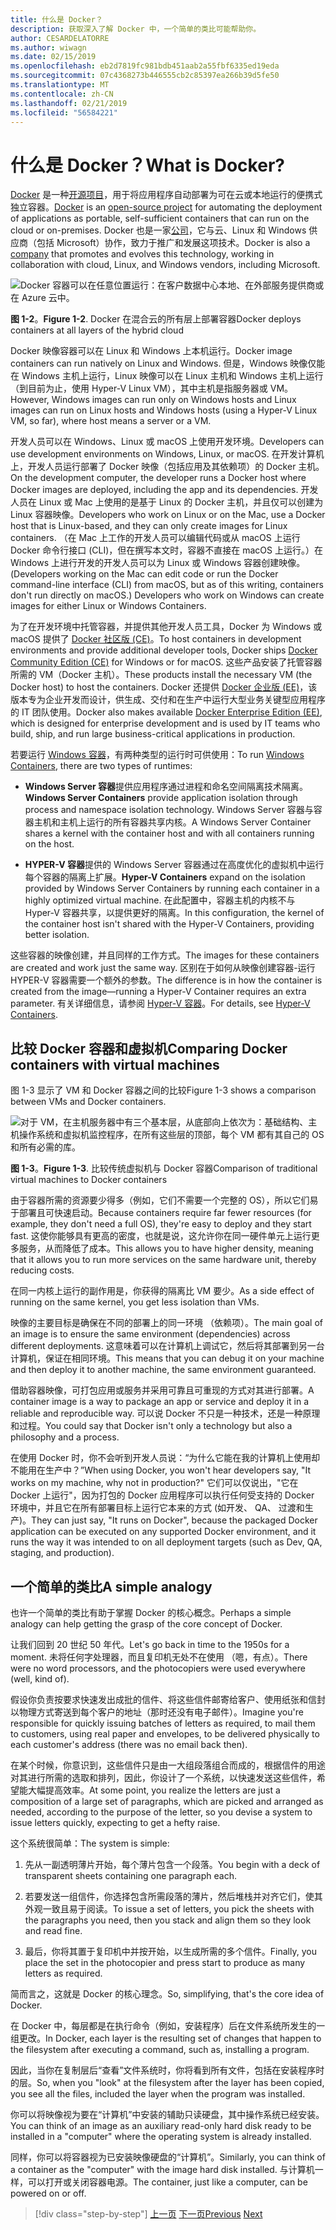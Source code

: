 ```yaml
---
title: 什么是 Docker？
description: 获取深入了解 Docker 中，一个简单的类比可能帮助你。
author: CESARDELATORRE
ms.author: wiwagn
ms.date: 02/15/2019
ms.openlocfilehash: eb2d7819fc981bdb451aab2a55fbf6335ed19eda
ms.sourcegitcommit: 07c4368273b446555cb2c85397ea266b39d5fe50
ms.translationtype: MT
ms.contentlocale: zh-CN
ms.lasthandoff: 02/21/2019
ms.locfileid: "56584221"
---
```

# <a name="what-is-docker"></a><span data-ttu-id="2db1b-103">什么是 Docker？</span><span class="sxs-lookup"><span data-stu-id="2db1b-103">What is Docker?</span></span>

<span data-ttu-id="2db1b-104">[Docker](https://www.docker.com/) 是一种[开源项目](https://github.com/docker/docker)，用于将应用程序自动部署为可在云或本地运行的便携式独立容器。</span><span class="sxs-lookup"><span data-stu-id="2db1b-104">[Docker](https://www.docker.com/) is an [open-source project](https://github.com/docker/docker) for automating the deployment of applications as portable, self-sufficient containers that can run on the cloud or on-premises.</span></span> <span data-ttu-id="2db1b-105">Docker 也是一家[公司](https://www.docker.com/)，它与云、Linux 和 Windows 供应商（包括 Microsoft）协作，致力于推广和发展这项技术。</span><span class="sxs-lookup"><span data-stu-id="2db1b-105">Docker is also a [company](https://www.docker.com/) that promotes and evolves this technology, working in collaboration with cloud, Linux, and Windows vendors, including Microsoft.</span></span>

![Docker 容器可以在任意位置运行：在客户数据中心本地、在外部服务提供商或在 Azure 云中。](./media/image2.png)

<span data-ttu-id="2db1b-107">**图 1-2**。</span><span class="sxs-lookup"><span data-stu-id="2db1b-107">**Figure 1-2**.</span></span> <span data-ttu-id="2db1b-108">Docker 在混合云的所有层上部署容器</span><span class="sxs-lookup"><span data-stu-id="2db1b-108">Docker deploys containers at all layers of the hybrid cloud</span></span>

<span data-ttu-id="2db1b-109">Docker 映像容器可以在 Linux 和 Windows 上本机运行。</span><span class="sxs-lookup"><span data-stu-id="2db1b-109">Docker image containers can run natively on Linux and Windows.</span></span> <span data-ttu-id="2db1b-110">但是，Windows 映像仅能在 Windows 主机上运行，Linux 映像可以在 Linux 主机和 Windows 主机上运行（到目前为止，使用 Hyper-V Linux VM），其中主机是指服务器或 VM。</span><span class="sxs-lookup"><span data-stu-id="2db1b-110">However, Windows images can run only on Windows hosts and Linux images can run on Linux hosts and Windows hosts (using a Hyper-V Linux VM, so far), where host means a server or a VM.</span></span>

<span data-ttu-id="2db1b-111">开发人员可以在 Windows、Linux 或 macOS 上使用开发环境。</span><span class="sxs-lookup"><span data-stu-id="2db1b-111">Developers can use development environments on Windows, Linux, or macOS.</span></span> <span data-ttu-id="2db1b-112">在开发计算机上，开发人员运行部署了 Docker 映像（包括应用及其依赖项）的 Docker 主机。</span><span class="sxs-lookup"><span data-stu-id="2db1b-112">On the development computer, the developer runs a Docker host where Docker images are deployed, including the app and its dependencies.</span></span> <span data-ttu-id="2db1b-113">开发人员在 Linux 或 Mac 上使用的是基于 Linux 的 Docker 主机，并且仅可以创建为 Linux 容器映像。</span><span class="sxs-lookup"><span data-stu-id="2db1b-113">Developers who work on Linux or on the Mac, use a Docker host that is Linux-based, and they can only create images for Linux containers.</span></span> <span data-ttu-id="2db1b-114">（在 Mac 上工作的开发人员可以编辑代码或从 macOS 上运行 Docker 命令行接口 (CLI)，但在撰写本文时，容器不直接在 macOS 上运行。）在 Windows 上进行开发的开发人员可以为 Linux 或 Windows 容器创建映像。</span><span class="sxs-lookup"><span data-stu-id="2db1b-114">(Developers working on the Mac can edit code or run the Docker command-line interface (CLI) from macOS, but as of this writing, containers don't run directly on macOS.) Developers who work on Windows can create images for either Linux or Windows Containers.</span></span>

<span data-ttu-id="2db1b-115">为了在开发环境中托管容器，并提供其他开发人员工具，Docker 为 Windows 或 macOS 提供了 [Docker 社区版 (CE)](https://www.docker.com/community-edition)。</span><span class="sxs-lookup"><span data-stu-id="2db1b-115">To host containers in development environments and provide additional developer tools, Docker ships [Docker Community Edition (CE)](https://www.docker.com/community-edition) for Windows or for macOS.</span></span> <span data-ttu-id="2db1b-116">这些产品安装了托管容器所需的 VM（Docker 主机）。</span><span class="sxs-lookup"><span data-stu-id="2db1b-116">These products install the necessary VM (the Docker host) to host the containers.</span></span> <span data-ttu-id="2db1b-117">Docker 还提供 [Docker 企业版 (EE)](https://www.docker.com/enterprise-edition)，该版本专为企业开发而设计，供生成、交付和在生产中运行大型业务关键型应用程序的 IT 团队使用。</span><span class="sxs-lookup"><span data-stu-id="2db1b-117">Docker also makes available [Docker Enterprise Edition (EE)](https://www.docker.com/enterprise-edition), which is designed for enterprise development and is used by IT teams who build, ship, and run large business-critical applications in production.</span></span>

<span data-ttu-id="2db1b-118">若要运行 [Windows 容器](/virtualization/windowscontainers/about/)，有两种类型的运行时可供使用：</span><span class="sxs-lookup"><span data-stu-id="2db1b-118">To run [Windows Containers](/virtualization/windowscontainers/about/), there are two types of runtimes:</span></span>

- <span data-ttu-id="2db1b-119">**Windows Server 容器**提供应用程序通过进程和命名空间隔离技术隔离。</span><span class="sxs-lookup"><span data-stu-id="2db1b-119">**Windows Server Containers** provide application isolation through process and namespace isolation technology.</span></span> <span data-ttu-id="2db1b-120">Windows Server 容器与容器主机和主机上运行的所有容器共享内核。</span><span class="sxs-lookup"><span data-stu-id="2db1b-120">A Windows Server Container shares a kernel with the container host and with all containers running on the host.</span></span>

- <span data-ttu-id="2db1b-121">**HYPER-V 容器**提供的 Windows Server 容器通过在高度优化的虚拟机中运行每个容器的隔离上扩展。</span><span class="sxs-lookup"><span data-stu-id="2db1b-121">**Hyper-V Containers** expand on the isolation provided by Windows Server Containers by running each container in a highly optimized virtual machine.</span></span> <span data-ttu-id="2db1b-122">在此配置中，容器主机的内核不与 Hyper-V 容器共享，以提供更好的隔离。</span><span class="sxs-lookup"><span data-stu-id="2db1b-122">In this configuration, the kernel of the container host isn't shared with the Hyper-V Containers, providing better isolation.</span></span>

<span data-ttu-id="2db1b-123">这些容器的映像创建，并且同样的工作方式。</span><span class="sxs-lookup"><span data-stu-id="2db1b-123">The images for these containers are created and work just the same way.</span></span> <span data-ttu-id="2db1b-124">区别在于如何从映像创建容器-运行 HYPER-V 容器需要一个额外的参数。</span><span class="sxs-lookup"><span data-stu-id="2db1b-124">The difference is in how the container is created from the image—running a Hyper-V Container requires an extra parameter.</span></span> <span data-ttu-id="2db1b-125">有关详细信息，请参阅 [Hyper-V 容器](https://docs.microsoft.com/virtualization/windowscontainers/manage-containers/hyperv-container)。</span><span class="sxs-lookup"><span data-stu-id="2db1b-125">For details, see [Hyper-V Containers](https://docs.microsoft.com/virtualization/windowscontainers/manage-containers/hyperv-container).</span></span>

## <a name="comparing-docker-containers-with-virtual-machines"></a><span data-ttu-id="2db1b-126">比较 Docker 容器和虚拟机</span><span class="sxs-lookup"><span data-stu-id="2db1b-126">Comparing Docker containers with virtual machines</span></span>

<span data-ttu-id="2db1b-127">图 1-3 显示了 VM 和 Docker 容器之间的比较</span><span class="sxs-lookup"><span data-stu-id="2db1b-127">Figure 1-3 shows a comparison between VMs and Docker containers.</span></span>

![对于 VM，在主机服务器中有三个基本层，从底部向上依次为：基础结构、主机操作系统和虚拟机监控程序，在所有这些层的顶部，每个 VM 都有其自己的 OS 和所有必需的库。](./media/image3.png)

<span data-ttu-id="2db1b-130">**图 1-3**。</span><span class="sxs-lookup"><span data-stu-id="2db1b-130">**Figure 1-3**.</span></span> <span data-ttu-id="2db1b-131">比较传统虚拟机与 Docker 容器</span><span class="sxs-lookup"><span data-stu-id="2db1b-131">Comparison of traditional virtual machines to Docker containers</span></span>

<span data-ttu-id="2db1b-132">由于容器所需的资源要少得多（例如，它们不需要一个完整的 OS），所以它们易于部署且可快速启动。</span><span class="sxs-lookup"><span data-stu-id="2db1b-132">Because containers require far fewer resources (for example, they don't need a full OS), they're easy to deploy and they start fast.</span></span> <span data-ttu-id="2db1b-133">这使你能够具有更高的密度，也就是说，这允许你在同一硬件单元上运行更多服务，从而降低了成本。</span><span class="sxs-lookup"><span data-stu-id="2db1b-133">This allows you to have higher density, meaning that it allows you to run more services on the same hardware unit, thereby reducing costs.</span></span>

<span data-ttu-id="2db1b-134">在同一内核上运行的副作用是，你获得的隔离比 VM 要少。</span><span class="sxs-lookup"><span data-stu-id="2db1b-134">As a side effect of running on the same kernel, you get less isolation than VMs.</span></span>

<span data-ttu-id="2db1b-135">映像的主要目标是确保在不同的部署上的同一环境 （依赖项）。</span><span class="sxs-lookup"><span data-stu-id="2db1b-135">The main goal of an image is to ensure the same environment (dependencies) across different deployments.</span></span> <span data-ttu-id="2db1b-136">这意味着可以在计算机上调试它，然后将其部署到另一台计算机，保证在相同环境。</span><span class="sxs-lookup"><span data-stu-id="2db1b-136">This means that you can debug it on your machine and then deploy it to another machine, the same environment guaranteed.</span></span>

<span data-ttu-id="2db1b-137">借助容器映像，可打包应用或服务并采用可靠且可重现的方式对其进行部署。</span><span class="sxs-lookup"><span data-stu-id="2db1b-137">A container image is a way to package an app or service and deploy it in a reliable and reproducible way.</span></span> <span data-ttu-id="2db1b-138">可以说 Docker 不只是一种技术，还是一种原理和过程。</span><span class="sxs-lookup"><span data-stu-id="2db1b-138">You could say that Docker isn't only a technology but also a philosophy and a process.</span></span>

<span data-ttu-id="2db1b-139">在使用 Docker 时，你不会听到开发人员说：“为什么它能在我的计算机上使用却不能用在生产中？”</span><span class="sxs-lookup"><span data-stu-id="2db1b-139">When using Docker, you won't hear developers say, "It works on my machine, why not in production?"</span></span> <span data-ttu-id="2db1b-140">它们可以仅说出，"它在 Docker 上运行"，因为打包的 Docker 应用程序可以执行任何受支持的 Docker 环境中，并且它在所有部署目标上运行它本来的方式 (如开发、 QA、 过渡和生产)。</span><span class="sxs-lookup"><span data-stu-id="2db1b-140">They can just say, "It runs on Docker", because the packaged Docker application can be executed on any supported Docker environment, and it runs the way it was intended to on all deployment targets (such as Dev, QA, staging, and production).</span></span>

## <a name="a-simple-analogy"></a><span data-ttu-id="2db1b-141">一个简单的类比</span><span class="sxs-lookup"><span data-stu-id="2db1b-141">A simple analogy</span></span>

<span data-ttu-id="2db1b-142">也许一个简单的类比有助于掌握 Docker 的核心概念。</span><span class="sxs-lookup"><span data-stu-id="2db1b-142">Perhaps a simple analogy can help getting the grasp of the core concept of Docker.</span></span>

<span data-ttu-id="2db1b-143">让我们回到 20 世纪 50 年代。</span><span class="sxs-lookup"><span data-stu-id="2db1b-143">Let's go back in time to the 1950s for a moment.</span></span> <span data-ttu-id="2db1b-144">未将任何字处理器，而且复印机无处不在使用 （嗯，有点）。</span><span class="sxs-lookup"><span data-stu-id="2db1b-144">There were no word processors, and the photocopiers were used everywhere (well, kind of).</span></span>

<span data-ttu-id="2db1b-145">假设你负责按要求快速发出成批的信件、将这些信件邮寄给客户、使用纸张和信封以物理方式寄送到每个客户的地址（那时还没有电子邮件）。</span><span class="sxs-lookup"><span data-stu-id="2db1b-145">Imagine you're responsible for quickly issuing batches of letters as required, to mail them to customers, using real paper and envelopes, to be delivered physically to each customer's address (there was no email back then).</span></span>

<span data-ttu-id="2db1b-146">在某个时候，你意识到，这些信件只是由一大组段落组合而成的，根据信件的用途对其进行所需的选取和排列，因此，你设计了一个系统，以快速发送这些信件，希望能大幅提高效率。</span><span class="sxs-lookup"><span data-stu-id="2db1b-146">At some point, you realize the letters are just a composition of a large set of paragraphs, which are picked and arranged as needed, according to the purpose of the letter, so you devise a system to issue letters quickly, expecting to get a hefty raise.</span></span>

<span data-ttu-id="2db1b-147">这个系统很简单：</span><span class="sxs-lookup"><span data-stu-id="2db1b-147">The system is simple:</span></span>

1. <span data-ttu-id="2db1b-148">先从一副透明薄片开始，每个薄片包含一个段落。</span><span class="sxs-lookup"><span data-stu-id="2db1b-148">You begin with a deck of transparent sheets containing one paragraph each.</span></span>

2. <span data-ttu-id="2db1b-149">若要发送一组信件，你选择包含所需段落的薄片，然后堆栈并对齐它们，使其外观一致且易于阅读。</span><span class="sxs-lookup"><span data-stu-id="2db1b-149">To issue a set of letters, you pick the sheets with the paragraphs you need, then you stack and align them so they look and read fine.</span></span>

3. <span data-ttu-id="2db1b-150">最后，你将其置于复印机中并按开始，以生成所需的多个信件。</span><span class="sxs-lookup"><span data-stu-id="2db1b-150">Finally, you place the set in the photocopier and press start to produce as many letters as required.</span></span>

<span data-ttu-id="2db1b-151">简而言之，这就是 Docker 的核心理念。</span><span class="sxs-lookup"><span data-stu-id="2db1b-151">So, simplifying, that's the core idea of Docker.</span></span>

<span data-ttu-id="2db1b-152">在 Docker 中，每层都是在执行命令（例如，安装程序）后在文件系统所发生的一组更改。</span><span class="sxs-lookup"><span data-stu-id="2db1b-152">In Docker, each layer is the resulting set of changes that happen to the filesystem after executing a command, such as, installing a program.</span></span>

<span data-ttu-id="2db1b-153">因此，当你在复制层后“查看”文件系统时，你将看到所有文件，包括在安装程序时的层。</span><span class="sxs-lookup"><span data-stu-id="2db1b-153">So, when you "look" at the filesystem after the layer has been copied, you see all the files, included the layer when the program was installed.</span></span>

<span data-ttu-id="2db1b-154">你可以将映像视为要在“计算机”中安装的辅助只读硬盘，其中操作系统已经安装。</span><span class="sxs-lookup"><span data-stu-id="2db1b-154">You can think of an image as an auxiliary read-only hard disk ready to be installed in a "computer" where the operating system is already installed.</span></span>

<span data-ttu-id="2db1b-155">同样，你可以将容器视为已安装映像硬盘的“计算机”。</span><span class="sxs-lookup"><span data-stu-id="2db1b-155">Similarly, you can think of a container as the "computer" with the image hard disk installed.</span></span> <span data-ttu-id="2db1b-156">与计算机一样，可以打开或关闭容器电源。</span><span class="sxs-lookup"><span data-stu-id="2db1b-156">The container, just like a computer, can be powered on or off.</span></span>

>[!div class="step-by-step"]
><span data-ttu-id="2db1b-157">[上一页](index.md)
>[下一页](docker-terminology.md)</span><span class="sxs-lookup"><span data-stu-id="2db1b-157">[Previous](index.md)
[Next](docker-terminology.md)</span></span>
